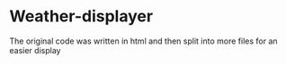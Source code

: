 # Weather-displayer

The original code was written in html and then split into more files for an easier display
